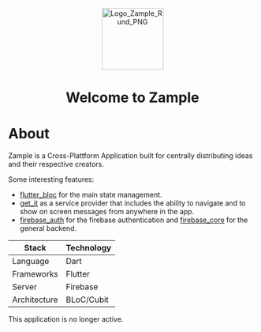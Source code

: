 <div align="center"><img width="125" alt="Logo_Zample_Rund_PNG" src="https://user-images.githubusercontent.com/24482713/130572256-9b32aefa-c49d-4f21-9e2f-6fecd4dc65ca.png"></div>
<h1 align="center">Welcome to Zample </h1>

# About

Zample is a Cross-Plattform Application built for centrally distributing ideas and their respective creators.

Some interesting features:

* [flutter_bloc](https://pub.dev/packages/flutter_bloc) for the main state management.
* [get_it](https://pub.dev/packages/get_it) as a service provider that includes
  the ability to navigate and to show on screen messages from anywhere in the app.
* [firebase_auth](https://pub.dev/packages/firebase_auth) for the firebase authentication and [firebase_core](https://pub.dev/packages/firebase_core) for the general backend.

| Stack | Technology |
| ------ | ------------------|
| Language | Dart|
|Frameworks | Flutter| 
| Server | Firebase |
| Architecture | BLoC/Cubit|


This application is no longer active.






